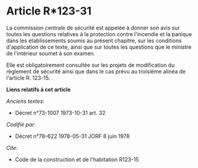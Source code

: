 # Article R*123-31

La commission centrale de sécurité est appelée à donner son avis sur toutes les questions relatives à la protection contre
l'incendie et la panique dans les établissements soumis au présent chapitre, sur les conditions d'application de ce texte,
ainsi que sur toutes les questions que le ministre de l'intérieur soumet à son examen.

Elle est obligatoirement consultée sur les projets de modification du règlement de sécurité ainsi que dans le cas prévu au
troisième alinéa de l'article R. 123-15.

**Liens relatifs à cet article**

_Anciens textes_:

  - Décret n°73-1007 1973-10-31 art. 32

_Codifié par_:

  - Décret n°78-622 1978-05-31 JORF 8 juin 1978

_Cite_:

  - Code de la construction et de l'habitation R123-15
